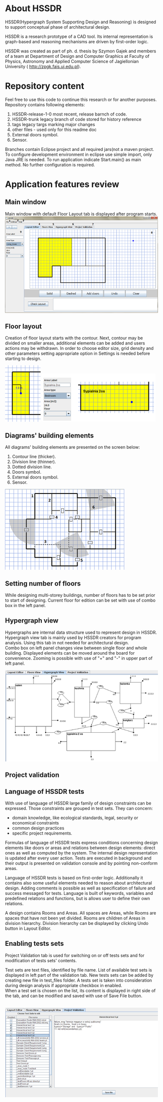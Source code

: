 <html>
 <head>
<meta charset="UTF-8">
</head>
<body>
 
  <h1>About HSSDR</h1> 
 
 
 
 <p> HSSDR(Hypergraph System Supporting Design and Reasoning) is designed to support conceptual   phase of architectural design. 
 </p>
 <p>
 HSSDR is a research prototype of a CAD tool. Its internal  representation is graph-based and reasoning mechanisms are driven by first-order logic. </p>
 <p>
 HSSDR was created as part of ph. d. thesis by Szymon Gajek and members of a team at Department of Design and Computer Graphics
 at Faculty of Physics, Astronomy and Applied Computer Science of Jagiellonian University
 ( <a href="http://zpgk.fais.uj.edu.pl">http://zpgk.fais.uj.edu.pl</a>).  
 </p>
 <h1 id="sec_window"> Repository content </h1> 
 
 Feel free to use this code to continue this research or for another purposes.
 Repository contains following elements:
  <ol>
<li>HSSDR-release-1-0 most recent, release barnch of code.</li>
<li>HSSDR-trunk legacy branch of code stored for history reference</li>
<li>tags legacy targs marking major changes</li>
<li>other files - used only for this readme doc</li>
<li>External doors symbol.</li>
<li>Sensor.</li>
</ol>

<p>Branches contain Eclipse project and all required jars(not a maven project. To configure development environment in eclipse use simple import, only Java JRE is needed. To run application indicate Start.main() as main method. No further configuration is required.
 </p>

 
 <h1 id="sec_window"> Application features review </h1> 
  <h2 id="sec_window"> Main window </h2> 
 Main window with default Floor Layout tab is displayed after program starts.

 <br/>
 <img alt="" src="UI_layout_editor.png"/> 
  
  <h2 id="sec_layout">Floor layout</h2>
 
<p>
Creation of floor layout starts with the contour. Next,  contour may be divided on smaller areas, additional elements can be added  
and users actions may be withdrawn.
In order to choose editor size,  grid density and other parameters setting appropriate option in Settings is needed before starting to design.

</p>
  <img alt="" src="layout_division.png"/> 
   <img alt="" src="layout_select_edit.png"/> 
   
<h2>Diagrams' building elements</h2>
<p>
 All diagrams' building elements are presented on the screen below:
</p>
 <ol>
<li>Contour line (thicker).</li>
<li>Division line (thinner).</li>
<li>Dotted division line.</li>
<li>Doors symbol.</li>
<li>External doors symbol.</li>
<li>Sensor.</li>
</ol>
 <img alt="" src="layout_elements.png"/>
 
  <h2>Setting number of floors</h2>
 <p>
 While designing multi-storey buildings, number of floors has to be set prior to start of designing.
 Current floor for edition can be set with use of combo box  in the left panel. 
</p>

<h2 id="sec_hyper">Hypergraph view</h2>
 
  <p>
  Hypergraphs are internal data structure used to represent design in HSSDR.
  Hypergraph view tab is mainly used by HSSDR creators for program analysis. Using this tab in not needed for architectural design.<br/>
  Combo box on left panel changes  view between single floor and whole building. Displayed elements can be moved around the board for convenience. 
  Zooming is possible with use of  "+" and  "-" in upper part of left panel.
  
</p>
 <img alt="" src="hyper view.png"/> 
 
 <h2 id="sec_validation">Project validation</h2>
 
 
   <h2>Language of HSSDR tests</h2>
  
   <p>
   With use of language of HSSDR large family of design constraints can be expressed. Those constraints are grouped in test sets. 
   They can concern: 
 </p>
 <ul>
<li>domain knowledge, like ecological standards, legal, security or economical constraints </li>
<li>common design practices</li>
<li>specific project requirements.</li>
   </ul>
  
   <p> 
   Formulas of language of HSSDR tests express conditions concerning design elements  like doors or areas 
   and relations between design elements: direct ones as well as computed by the system. 
   The internal design representation is updated after every user action. 
   Tests are executed in background and their output is presented on validation console  and by pointing non-conform areas.
    
   </p>
     <p> Language of HSSDR tests is based on first-order logic. Additionally it contains also some useful  elements needed to reason about architectural design. 
	  Adding comments is possible as well as specification of failure and success  messaged for tests.
	  Language is built  of keywords, variables and predefined relations and functions, but is allows user  to define their own relations.  
 </p>
<p> A design contains Rooms and Areas. 
	  All spaces are Areas, while Rooms are spaces that have not been yet divided. Rooms are children of Areas in division hierarchy. 
	  Division hierarchy can be displayed by clicking Undo button in Layout Editor. 
 </p>
 
 
 
   <h2>Enabling tests sets</h2>
  
   <p>
   Project Validation tab is used for switching on or off tests sets and for modification of tests sets' contents.  <br/>
   
 Test sets are text files, identified by file name. List of available test sets is displayed in left part of the validation tab.
  New tests sets can be added by creating new file in test_files folder.
  A tests set is taken into consideration during design analysis if appropriate checkbox in enabled. <br/>
  When a test set is chosen on the list, its content is displayed in right side of the tab, and can be modified
  and saved with use of Save File button. 

  
 </p>
 </br>
 <img alt="" src="validation.png"/>
 
 
</body>
</html>

